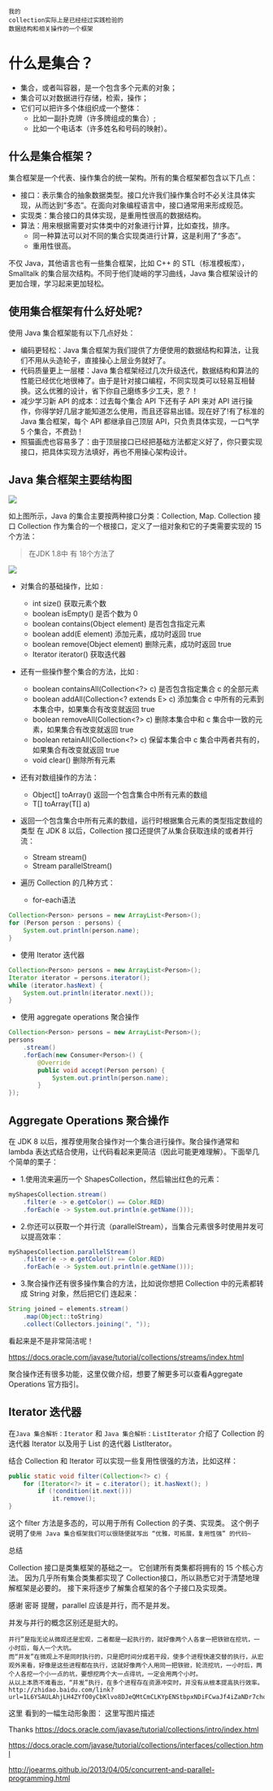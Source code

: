 ```note
我的
collection实际上是已经经过实践检验的
数据结构和相关操作的一个框架
```

# 什么是集合？

- 集合，或者叫容器，是一个包含多个元素的对象；
- 集合可以对数据进行存储，检索，操作；
- 它们可以把许多个体组织成一个整体： 
  - 比如一副扑克牌（许多牌组成的集合）;
  - 比如一个电话本（许多姓名和号码的映射）。

## 什么是集合框架？

集合框架是一个代表、操作集合的统一架构。所有的集合框架都包含以下几点：

- 接口：表示集合的抽象数据类型。接口允许我们操作集合时不必关注具体实现，从而达到“多态”。在面向对象编程语言中，接口通常用来形成规范。
- 实现类：集合接口的具体实现，是重用性很高的数据结构。
- 算法：用来根据需要对实体类中的对象进行计算，比如查找，排序。 
  - 同一种算法可以对不同的集合实现类进行计算，这是利用了“多态”。
  - 重用性很高。

不仅 Java，其他语言也有一些集合框架，比如 C++ 的 STL（标准模板库），Smalltalk 的集合层次结构。不同于他们陡峭的学习曲线，Java 集合框架设计的更加合理，学习起来更加轻松。

## 使用集合框架有什么好处呢?

使用 Java 集合框架能有以下几点好处：
- 编码更轻松：Java 集合框架为我们提供了方便使用的数据结构和算法，让我们不用从头造轮子，直接操心上层业务就好了。
- 代码质量更上一层楼：Java 集合框架经过几次升级迭代，数据结构和算法的性能已经优化地很棒了。由于是针对接口编程，不同实现类可以轻易互相替换。这么优雅的设计，省下你自己磨练多少工夫，恩？！
- 减少学习新 API 的成本：过去每个集合 API 下还有子 API 来对 API 进行操作，你得学好几层才能知道怎么使用，而且还容易出错。现在好了!有了标准的 Java 集合框架，每个 API 都继承自己顶层 API，只负责具体实现，一口气学 5 个集合，不费劲！
- 照猫画虎也容易多了：由于顶层接口已经把基础方法都定义好了，你只要实现接口，把具体实现方法填好，再也不用操心架构设计。

## Java 集合框架主要结构图

![](./res/col13.png)

如上图所示，Java 的集合主要按两种接口分类：Collection, Map.
Collection 接口
Collection 作为集合的一个根接口，定义了一组对象和它的子类需要实现的 15 个方法：

>在JDK 1.8中 有 18个方法了

![](./res/col14.png)

- 对集合的基础操作，比如 :
  - int size() 
获取元素个数
  - boolean isEmpty()
是否个数为 0
  - boolean contains(Object element)
是否包含指定元素
  - boolean add(E element)
添加元素，成功时返回 true
  - boolean remove(Object element)
删除元素，成功时返回 true
  - Iterator<E> iterator()
获取迭代器
- 还有一些操作整个集合的方法，比如 :
  - boolean containsAll(Collection<?> c) 
是否包含指定集合 c 的全部元素
  - boolean addAll(Collection<? extends E> c) 
添加集合 c 中所有的元素到本集合中，如果集合有改变就返回 true
  - boolean removeAll(Collection<?> c) 
删除本集合中和 c 集合中一致的元素，如果集合有改变就返回 true
  - boolean retainAll(Collection<?> c) 
保留本集合中 c 集合中两者共有的，如果集合有改变就返回 true
  - void clear() 
删除所有元素
- 还有对数组操作的方法：
  - Object[] toArray() 
返回一个包含集合中所有元素的数组
  - <T> T[] toArray(T[] a) 

- 返回一个包含集合中所有元素的数组，运行时根据集合元素的类型指定数组的类型
在 JDK 8 以后，Collection 接口还提供了从集合获取连续的或者并行流：
  - Stream<E> stream()
  - Stream<E> parallelStream()

- 遍历 Collection 的几种方式：
  - for-each语法

```java
Collection<Person> persons = new ArrayList<Person>();
for (Person person : persons) { 
    System.out.println(person.name);  
}  
```

  - 使用 Iterator 迭代器

```java
Collection<Person> persons = new ArrayList<Person>();
Iterator iterator = persons.iterator();
while (iterator.hasNext) { 
    System.out.println(iterator.next());  
}  
```

  - 使用 aggregate operations 聚合操作

```java
Collection<Person> persons = new ArrayList<Person>();
persons
    .stream()
    .forEach(new Consumer<Person>() {  
        @Override  
        public void accept(Person person) {  
            System.out.println(person.name);  
        }  
}); 
```

## Aggregate Operations 聚合操作

在 JDK 8 以后，推荐使用聚合操作对一个集合进行操作。聚合操作通常和 lambda 表达式结合使用，让代码看起来更简洁（因此可能更难理解）。下面举几个简单的栗子：

- 1.使用流来遍历一个 ShapesCollection，然后输出红色的元素：

```java
myShapesCollection.stream()
    .filter(e -> e.getColor() == Color.RED)
    .forEach(e -> System.out.println(e.getName()));
```

- 2.你还可以获取一个并行流（parallelStream），当集合元素很多时使用并发可以提高效率：

```java
myShapesCollection.parallelStream()
    .filter(e -> e.getColor() == Color.RED)
    .forEach(e -> System.out.println(e.getName()));                         
```

- 3.聚合操作还有很多操作集合的方法，比如说你想把 Collection 中的元素都转成 String 对象，然后把它们 连起来：

```java
String joined = elements.stream()
    .map(Object::toString)
    .collect(Collectors.joining(", "));
```

看起来是不是非常简洁呢！

https://docs.oracle.com/javase/tutorial/collections/streams/index.html

聚合操作还有很多功能，这里仅做介绍，想要了解更多可以查看Aggregate Operations 官方指引。

## Iterator 迭代器

在`Java 集合解析：Iterator` 和 `Java 集合解析：ListIterator` 介绍了 Collection 的迭代器 Iterator 以及用于 List 的迭代器 ListIterator。

结合 Collection 和 Iterator 可以实现一些复用性很强的方法，比如这样：

```java
public static void filter(Collection<?> c) {
    for (Iterator<?> it = c.iterator(); it.hasNext(); )
        if (!condition(it.next()))
            it.remove();
}
```

这个 filter 方法是多态的，可以用于所有 Collection 的子类、实现类。 这个例子说明了`使用 Java 集合框架我们可以很随便就写出 “优雅，可拓展，复用性强” 的代码~`

总结

Collection 接口是类集框架的基础之一。
它创建所有类集都将拥有的 15 个核心方法。
因为几乎所有集合类集都实现了 Collection接口，所以熟悉它对于清楚地理解框架是必要的。
接下来将逐步了解集合框架的各个子接口及实现类。

感谢 密哥 提醒，parallel 应该是并行，而不是并发。

并发与并行的概念区别还是挺大的。

```note
并行”是指无论从微观还是宏观，二者都是一起执行的，就好像两个人各拿一把铁锨在挖坑，一小时后，每人一个大坑。 
而“并发”在微观上不是同时执行的，只是把时间分成若干段，使多个进程快速交替的执行，从宏观外来看，好像是这些进程都在执行，这就好像两个人用同一把铁锨，轮流挖坑，一小时后，两个人各挖一个小一点的坑，要想挖两个大一点得坑，一定会用两个小时。 
从以上本质不难看出，“并发”执行，在多个进程存在资源冲突时，并没有从根本提高执行效率。 
http://zhidao.baidu.com/link?url=1L6YSAULAhjLH4ZYfO0yCbKlvo8DJeQMtCmCLKYpENStbpxNDiFCwaJf4iZaNDr7cho37GctXOddek3LhrO3_K
```

这里 看到的一幅生动形象图：
这里写图片描述

Thanks
https://docs.oracle.com/javase/tutorial/collections/intro/index.html

https://docs.oracle.com/javase/tutorial/collections/interfaces/collection.html

http://joearms.github.io/2013/04/05/concurrent-and-parallel-programming.html